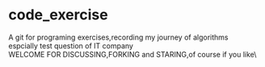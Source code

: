 # code_exercise
A git for programing exercises,recording my journey of algorithms\
espcially test question of IT company\
WELCOME FOR DISCUSSING,FORKING and STARING,of course if you like\
